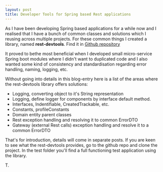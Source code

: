 ```yaml
---
layout: post
title: Developer Tools for Spring based Rest applications
---
```


As I have been developing Spring based applications for a while now and I realised that I have a bunch of common classes and solutions which I reusing across multiple projects.
For these common things I created a library, named <strong>rest-devtools</strong>.
Find it in <a href="https://github.com/tamaslang/rest-devtools" target="_blank">Github repository</a>

It proved to bethe most beneficial when I developed small micro-service Spring boot modules where I didn't want to duplicated code and I also wanted some kind of consistency and standardisation regarding error handling, naming, logging, etc.

Without going into details in this blog-entry here is a list of the areas where the rest-devtools library offers solutions:<br/>

* Logging, converting object to it's String representation<br/>
* Logging, define logger for components by interface default method.<br/>
* Interfaces, Indentifiable, CreatedTrackable, etc.<br/>
* Constants, profileConstants<br/>
* Domain entity parent classes<br/>
* Rest exception handling and resolving it to common ErrorDTO<br/>
* Gateway (external Rest calls) exception handling and resolve it to a common ErrorDTO<br/>

That's for introduction, details will come in separate posts. If you are keen to see what the rest-devtools provides, go to the github repo and clone the project.
In the test folder you'll find a full functioning test application using the library.

T.